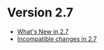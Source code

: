 Version 2.7
===========

- [What's New in 2.7](NewFeatures27.md)
- [Incompatible changes in 2.7](UpgradingChanges27.md)

